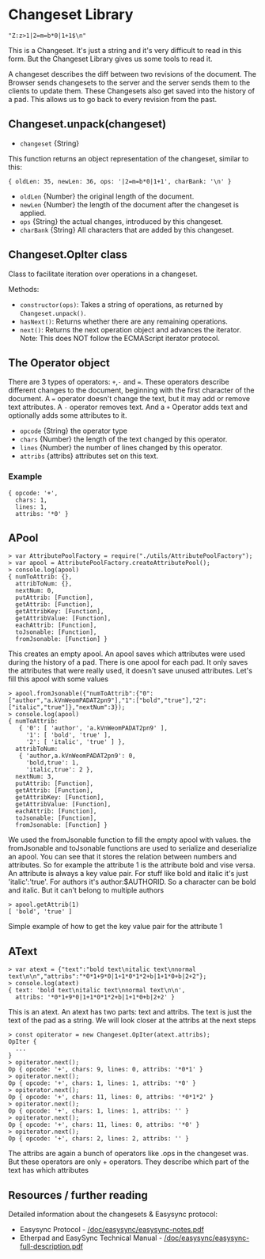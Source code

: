 # Changeset Library

```
"Z:z>1|2=m=b*0|1+1$\n"
```

This is a Changeset. It's just a string and it's very difficult to read in this form. But the Changeset Library gives us some tools to read it.

A changeset describes the diff between two revisions of the document. The Browser sends changesets to the server and the server sends them to the clients to update them. These Changesets also get saved into the history of a pad. This allows us to go back to every revision from the past.

## Changeset.unpack(changeset)

 * `changeset` {String}

This function returns an object representation of the changeset, similar to this:

```
{ oldLen: 35, newLen: 36, ops: '|2=m=b*0|1+1', charBank: '\n' }
```

 * `oldLen` {Number} the original length of the document.
 * `newLen` {Number} the length of the document after the changeset is applied.
 * `ops` {String} the actual changes, introduced by this changeset.
 * `charBank` {String} All characters that are added by this changeset.

## Changeset.OpIter class

Class to facilitate iteration over operations in a changeset.

Methods:

* `constructor(ops)`: Takes a string of operations, as returned by
  `Changeset.unpack()`.
* `hasNext()`: Returns whether there are any remaining operations.
* `next()`: Returns the next operation object and advances the iterator. Note:
  This does NOT follow the ECMAScript iterator protocol.

## The Operator object
There are 3 types of operators: `+`,`-` and `=`. These operators describe different changes to the document, beginning with the first character of the document. A `=` operator doesn't change the text, but it may add or remove text attributes. A `-` operator removes text. And a `+` Operator adds text and optionally adds some attributes to it.

 * `opcode` {String} the operator type
 * `chars` {Number} the length of the text changed by this operator.
 * `lines` {Number} the number of lines changed by this operator.
 * `attribs` {attribs} attributes set on this text.

### Example
```
{ opcode: '+',
  chars: 1,
  lines: 1,
  attribs: '*0' }
```

## APool

```
> var AttributePoolFactory = require("./utils/AttributePoolFactory");
> var apool = AttributePoolFactory.createAttributePool();
> console.log(apool)
{ numToAttrib: {},
  attribToNum: {},
  nextNum: 0,
  putAttrib: [Function],
  getAttrib: [Function],
  getAttribKey: [Function],
  getAttribValue: [Function],
  eachAttrib: [Function],
  toJsonable: [Function],
  fromJsonable: [Function] }
```

This creates an empty apool. An apool saves which attributes were used during the history of a pad. There is one apool for each pad. It only saves the attributes that were really used, it doesn't save unused attributes. Let's fill this apool with some values

```
> apool.fromJsonable({"numToAttrib":{"0":["author","a.kVnWeomPADAT2pn9"],"1":["bold","true"],"2":["italic","true"]},"nextNum":3});
> console.log(apool)
{ numToAttrib:
   { '0': [ 'author', 'a.kVnWeomPADAT2pn9' ],
     '1': [ 'bold', 'true' ],
     '2': [ 'italic', 'true' ] },
  attribToNum:
   { 'author,a.kVnWeomPADAT2pn9': 0,
     'bold,true': 1,
     'italic,true': 2 },
  nextNum: 3,
  putAttrib: [Function],
  getAttrib: [Function],
  getAttribKey: [Function],
  getAttribValue: [Function],
  eachAttrib: [Function],
  toJsonable: [Function],
  fromJsonable: [Function] }
```

We used the fromJsonable function to fill the empty apool with values. the fromJsonable and toJsonable functions are used to serialize and deserialize an apool. You can see that it stores the relation between numbers and attributes. So for example the attribute 1 is the attribute bold and vise versa. An attribute is always a key value pair. For stuff like bold and italic it's just  'italic':'true'. For authors it's author:$AUTHORID. So a character can be bold and italic. But it can't belong to multiple authors

```
> apool.getAttrib(1)
[ 'bold', 'true' ]
```

Simple example of how to get the key value pair for the attribute 1

## AText

```
> var atext = {"text":"bold text\nitalic text\nnormal text\n\n","attribs":"*0*1+9*0|1+1*0*1*2+b|1+1*0+b|2+2"};
> console.log(atext)
{ text: 'bold text\nitalic text\nnormal text\n\n',
  attribs: '*0*1+9*0|1+1*0*1*2+b|1+1*0+b|2+2' }
```

This is an atext. An atext has two parts: text and attribs. The text is just the text of the pad as a string. We will look closer at the attribs at the next steps

```
> const opiterator = new Changeset.OpIter(atext.attribs);
OpIter {
  ...
}
> opiterator.next();
Op { opcode: '+', chars: 9, lines: 0, attribs: '*0*1' }
> opiterator.next();
Op { opcode: '+', chars: 1, lines: 1, attribs: '*0' }
> opiterator.next();
Op { opcode: '+', chars: 11, lines: 0, attribs: '*0*1*2' }
> opiterator.next();
Op { opcode: '+', chars: 1, lines: 1, attribs: '' }
> opiterator.next();
Op { opcode: '+', chars: 11, lines: 0, attribs: '*0' }
> opiterator.next();
Op { opcode: '+', chars: 2, lines: 2, attribs: '' }
```

The attribs are again a bunch of operators like .ops in the changeset was. But these operators are only + operators. They describe which part of the text has which attributes

## Resources / further reading

Detailed information about the changesets & Easysync protocol:

* Easysync Protocol - [/doc/easysync/easysync-notes.pdf](https://github.com/ether/etherpad-lite/blob/develop/doc/easysync/easysync-notes.pdf)
* Etherpad and EasySync Technical Manual - [/doc/easysync/easysync-full-description.pdf](https://github.com/ether/etherpad-lite/blob/develop/doc/easysync/easysync-full-description.pdf)

